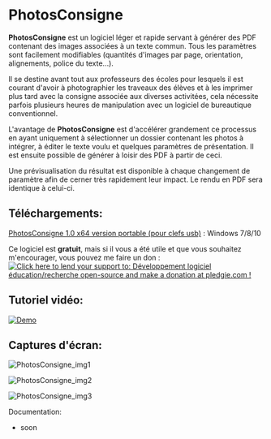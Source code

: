 
PhotosConsigne
==============

**PhotosConsigne** est un logiciel léger et rapide servant à générer des PDF contenant des images associées à un texte commun.
Tous les paramètres sont facilement modifiables (quantités d'images par page, orientation, alignements, police du texte...).

Il se destine avant tout aux professeurs des écoles pour lesquels il est courant d'avoir à photographier les traveaux des élèves et à les imprimer plus tard avec la consigne associée aux diverses activitées, cela nécessite parfois plusieurs heures de manipulation avec un logiciel de bureautique conventionnel. 

L'avantage de **PhotosConsigne** est d'accélérer grandement ce processus en ayant uniquement à sélectionner un dossier contenant les photos à intégrer, à éditer le texte voulu et quelques paramètres de présentation. Il est ensuite possible de générer à loisir des PDF à partir de ceci.

Une prévisualisation du résultat est disponible à chaque changement de paramètre afin de cerner très rapidement leur impact. Le rendu en PDF sera identique à celui-ci.

Téléchargements:
----------------
[PhotosConsigne 1.0 x64 version portable (pour clefs usb)](https://github.com/FlorianLance/PhotosConsigne/files/185153/PhotosConsigne.zip "release v1.0") : Windows 7/8/10


Ce logiciel est **gratuit**, mais si il vous a été utile et que vous souhaitez m'encourager, vous pouvez me faire un don :
<a href='https://pledgie.com/campaigns/31286'><img alt='Click here to lend your support to: Développement logiciel éducation/recherche open-source and make a donation at pledgie.com !' src='https://pledgie.com/campaigns/31286.png?skin_name=chrome' border='0' ></a>

Tutoriel vidéo:
---------------

[![Demo](http://imgur.com/kfdeUSx.png)](https://www.youtube.com/watch?v=jazpY9XrCuc "Demo")


Captures d'écran:
-----------------

![PhotosConsigne_img1](http://i.imgur.com/PHaDGMZ.png "Exemple de mise en page")

![PhotosConsigne_img2](http://i.imgur.com/wsySVsb.png "Edition de la consigne")

![PhotosConsigne_img3](http://i.imgur.com/LMcRTGl.png "Un PDF généré")


Documentation:
 - soon
